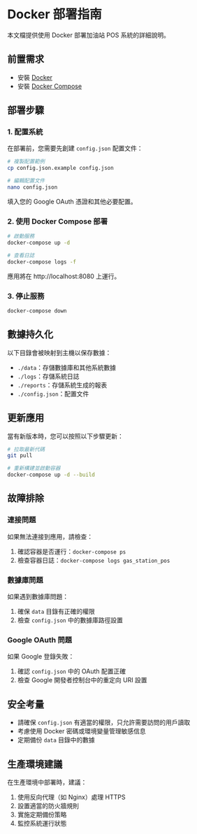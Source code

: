 # Docker 部署指南

本文檔提供使用 Docker 部署加油站 POS 系統的詳細說明。

## 前置需求

- 安裝 [Docker](https://docs.docker.com/get-docker/)
- 安裝 [Docker Compose](https://docs.docker.com/compose/install/)

## 部署步驟

### 1. 配置系統

在部署前，您需要先創建 `config.json` 配置文件：

```bash
# 複製配置範例
cp config.json.example config.json

# 編輯配置文件
nano config.json
```

填入您的 Google OAuth 憑證和其他必要配置。

### 2. 使用 Docker Compose 部署

```bash
# 啟動服務
docker-compose up -d

# 查看日誌
docker-compose logs -f
```

應用將在 http://localhost:8080 上運行。

### 3. 停止服務

```bash
docker-compose down
```

## 數據持久化

以下目錄會被映射到主機以保存數據：

- `./data`：存儲數據庫和其他系統數據
- `./logs`：存儲系統日誌
- `./reports`：存儲系統生成的報表
- `./config.json`：配置文件

## 更新應用

當有新版本時，您可以按照以下步驟更新：

```bash
# 拉取最新代碼
git pull

# 重新構建並啟動容器
docker-compose up -d --build
```

## 故障排除

### 連接問題

如果無法連接到應用，請檢查：

1. 確認容器是否運行：`docker-compose ps`
2. 檢查容器日誌：`docker-compose logs gas_station_pos`

### 數據庫問題

如果遇到數據庫問題：

1. 確保 `data` 目錄有正確的權限
2. 檢查 `config.json` 中的數據庫路徑設置

### Google OAuth 問題

如果 Google 登錄失敗：

1. 確認 `config.json` 中的 OAuth 配置正確
2. 檢查 Google 開發者控制台中的重定向 URI 設置

## 安全考量

- 請確保 `config.json` 有適當的權限，只允許需要訪問的用戶讀取
- 考慮使用 Docker 密碼或環境變量管理敏感信息
- 定期備份 `data` 目錄中的數據

## 生產環境建議

在生產環境中部署時，建議：

1. 使用反向代理（如 Nginx）處理 HTTPS
2. 設置適當的防火牆規則
3. 實施定期備份策略
4. 監控系統運行狀態 